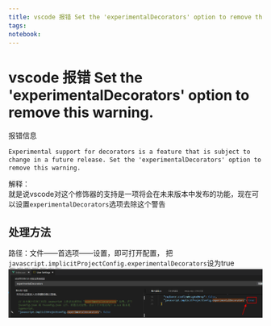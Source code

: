 ```yaml
---
title: vscode 报错 Set the 'experimentalDecorators' option to remove this warning.
tags: 
notebook: 
---
```

# vscode 报错 Set the 'experimentalDecorators' option to remove this warning.
报错信息
```
Experimental support for decorators is a feature that is subject to change in a future release. Set the 'experimentalDecorators' option to remove this warning.
```
解释：  
就是说vscode对这个修饰器的支持是一项将会在未来版本中发布的功能，现在可以设置`experimentalDecorators`选项去除这个警告

## 处理方法
路径：文件——首选项——设置，即可打开配置，
把`javascript.implicitProjectConfig.experimentalDecorators`设为true
![](https://raw.githubusercontent.com/heihuahe/myGallery/master/noteImage/20191126174148.png)


